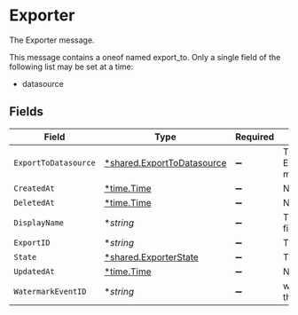 # Exporter

The Exporter message.

This message contains a oneof named export_to. Only a single field of the following list may be set at a time:
  - datasource



## Fields

| Field                                                                          | Type                                                                           | Required                                                                       | Description                                                                    |
| ------------------------------------------------------------------------------ | ------------------------------------------------------------------------------ | ------------------------------------------------------------------------------ | ------------------------------------------------------------------------------ |
| `ExportToDatasource`                                                           | [*shared.ExportToDatasource](../../../pkg/models/shared/exporttodatasource.md) | :heavy_minus_sign:                                                             | The ExportToDatasource message.                                                |
| `CreatedAt`                                                                    | [*time.Time](https://pkg.go.dev/time#Time)                                     | :heavy_minus_sign:                                                             | N/A                                                                            |
| `DeletedAt`                                                                    | [*time.Time](https://pkg.go.dev/time#Time)                                     | :heavy_minus_sign:                                                             | N/A                                                                            |
| `DisplayName`                                                                  | **string*                                                                      | :heavy_minus_sign:                                                             | The displayName field.                                                         |
| `ExportID`                                                                     | **string*                                                                      | :heavy_minus_sign:                                                             | The exportId field.                                                            |
| `State`                                                                        | [*shared.ExporterState](../../../pkg/models/shared/exporterstate.md)           | :heavy_minus_sign:                                                             | The state field.                                                               |
| `UpdatedAt`                                                                    | [*time.Time](https://pkg.go.dev/time#Time)                                     | :heavy_minus_sign:                                                             | N/A                                                                            |
| `WatermarkEventID`                                                             | **string*                                                                      | :heavy_minus_sign:                                                             | we've synchorized this far                                                     |